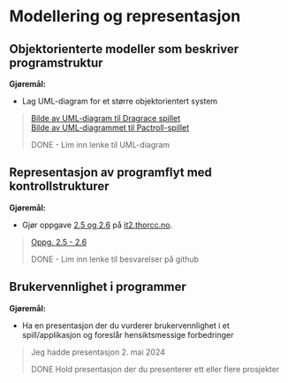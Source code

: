 # Modellering og representasjon

## Objektorienterte modeller som beskriver programstruktur

**Gjøremål:**
- Lag UML-diagram for et større objektorientert system

> [Bilde av UML-diagram til Dragrace spillet](https://github.com/HenrikS-A/IT2-drag-race-spillprosjekt/blob/main/DragRace%20-%20UML-diagrambilde.png)  
> [Bilde av UML-diagrammet til Pactroll-spillet](https://github.com/HenrikS-A/IT2-23-24/blob/main/3-prosjekt-og-mappearbeid/uke15/pactroll/pactroll-uml.png)  
> 
> DONE - Lim inn lenke til UML-diagram  


## Representasjon av programflyt med kontrollstrukturer

**Gjøremål:**
- Gjør oppgave [2.5  og 2.6](https://it2.thorcc.no/databehandling-og-algoritmer/flytdiagram#oppgaver) på [it2.thorcc.no](https://it2.thorcc.no).

> [Oppg. 2.5 - 2.6](https://github.com/HenrikS-A/IT2-23-24/blob/main/1-databehandling-og-algoritmer/oppgaver_oversikt/2-5_til_2-6.md)
> 
> DONE - Lim inn lenke til besvarelser på github


## Brukervennlighet i programmer

**Gjøremål:**
- Ha en presentasjon der du vurderer brukervennlighet i et spill/applikasjon og foreslår hensiktsmessige forbedringer

> Jeg hadde presentasjon 2. mai 2024
> 
> DONE Hold presentasjon der du presenterer ett eller flere prosjekter
